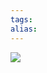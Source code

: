 ```yaml
---
tags: 
alias:
---
```

![](https://img-blog.csdnimg.cn/img_convert/489922510db3a369bad726f4558f4d7a.png)
